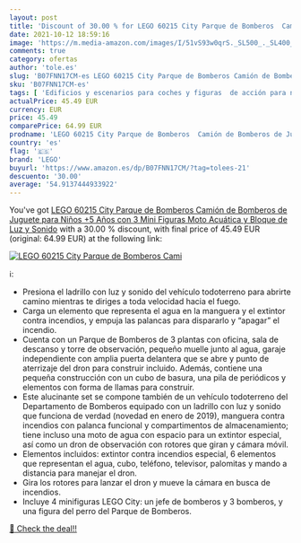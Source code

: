 ```yaml
---
layout: post
title: 'Discount of 30.00 % for LEGO 60215 City Parque de Bomberos  Cami'
date: 2021-10-12 18:59:16
image: 'https://m.media-amazon.com/images/I/51vS93w0qrS._SL500_._SL400_.jpg'
comments: true
category: ofertas
author: 'tole.es'
slug: 'B07FNN17CM-es LEGO 60215 City Parque de Bomberos Camión de Bomberos de...'
sku: 'B07FNN17CM-es'
tags: [ 'Edificios y escenarios para coches y figuras  de acción para niños','Garajes de juguete','Juguetes','Juguetes y juegos','Muñecos y figuras','lego', ]
actualPrice: 45.49 EUR
currency: EUR
price: 45.49
comparePrice: 64.99 EUR
prodname: 'LEGO 60215 City Parque de Bomberos  Camión de Bomberos de Juguete para Niños +5 Años con 3 Mini Figuras  Moto Acuática y Bloque de Luz y Sonido'
country: 'es'
flag: '🇪🇸'
brand: 'LEGO'
buyurl: 'https://www.amazon.es/dp/B07FNN17CM/?tag=tolees-21'
descuento: '30.00'
average: '54.9137444933922'
---
```


You've got [LEGO 60215 City Parque de Bomberos  Camión de Bomberos de Juguete para Niños +5 Años con 3 Mini Figuras  Moto Acuática y Bloque de Luz y Sonido](https://www.amazon.es/dp/B07FNN17CM/?tag=tolees-21) with a  30.00 % discount, with final price of 45.49 EUR (original: 64.99 EUR) at the following link:

[![LEGO 60215 City Parque de Bomberos  Cami](https://m.media-amazon.com/images/I/51vS93w0qrS._SL500_._SL400_.jpg)](https://www.amazon.es/dp/B07FNN17CM/?tag=tolees-21)

ℹ️:

- Presiona el ladrillo con luz y sonido del vehículo todoterreno para abrirte camino mientras te diriges a toda velocidad hacia el fuego.
- Carga un elemento que representa el agua en la manguera y el extintor contra incendios, y empuja las palancas para dispararlo y “apagar” el incendio.
- Cuenta con un Parque de Bomberos de 3 plantas con oficina, sala de descanso y torre de observación, pequeño muelle junto al agua, garaje independiente con amplia puerta delantera que se abre y punto de aterrizaje del dron para construir incluido. Además, contiene una pequeña construcción con un cubo de basura, una pila de periódicos y elementos con forma de llamas para construir.
- Este alucinante set se compone también de un vehículo todoterreno del Departamento de Bomberos equipado con un ladrillo con luz y sonido que funciona de verdad (novedad en enero de 2019), manguera contra incendios con palanca funcional y compartimentos de almacenamiento; tiene incluso una moto de agua con espacio para un extintor especial, así como un dron de observación con rotores que giran y cámara móvil.
- Elementos incluidos: extintor contra incendios especial, 6 elementos que representan el agua, cubo, teléfono, televisor, palomitas y mando a distancia para manejar el dron.
- Gira los rotores para lanzar el dron y mueve la cámara en busca de incendios.
- Incluye 4 minifiguras LEGO City: un jefe de bomberos y 3 bomberos, y una figura del perro del Parque de Bomberos.

[🛒 Check the deal!!](https://www.amazon.es/dp/B07FNN17CM/?tag=tolees-21)
